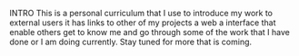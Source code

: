 INTRO
This is a personal curriculum that I use to introduce my work to external users it has links to other of my projects a web a interface that enable others get to know me and go through some of the work that I have done or I am doing currently. Stay tuned for more that is coming.
